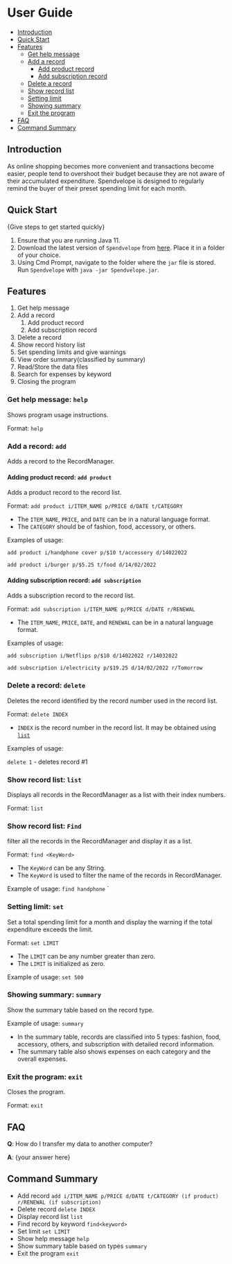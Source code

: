 # User Guide

- [Introduction](#introduction)
- [Quick Start](#quick-start)
- [Features](#features)
  - [Get help message](#get-help-message-help)
  - [Add a record](#add-a-record-add)
    - [Add product record](#adding-product-record-add-product)
    - [Add subscription record](#adding-subscription-record-add-subscription)
  - [Delete a record](#delete-a-record-delete)
  - [Show record list](#show-record-list-list)
  - [Setting limit](#setting-limit-set)
  - [Showing summary](#showing-summary-summary)
  - [Exit the program](#exit-the-program-exit)
- [FAQ](#faq)
- [Command Summary](#command-summary)

## Introduction

As online shopping becomes more convenient and transactions become easier, people tend to overshoot their budget
because they are not aware of their accumulated expenditure.
Spendvelope is designed to regularly remind the buyer of their preset spending limit for each month.


## Quick Start

{Give steps to get started quickly}

1. Ensure that you are running Java 11.
2. Download the latest version of `Spendvelope` from [here](https://github.com/AY2122S2-CS2113-F12-1/tp/releases/tag/v1.0).
Place it in a folder of your choice.
3. Using Cmd Prompt, navigate to the folder where the `jar` file is stored. Run `Spendvelope` with 
`java -jar Spendvelope.jar`.

## Features 
1. Get help message
2. Add a record
   1. Add product record
   2. Add subscription record
3. Delete a record
4. Show record history list
5. Set spending limits and give warnings
6. View order summary(classified by summary)
7. Read/Store the data files
8. Search for expenses by keyword
9. Closing the program

### Get help message: `help`
Shows program usage instructions.

Format: `help`

### Add a record: `add`
Adds a record to the RecordManager.

#### Adding product record: `add product`
Adds a product record to the record list.

Format: `add product i/ITEM_NAME p/PRICE d/DATE t/CATEGORY`

* The `ITEM_NAME`, `PRICE`, and `DATE` can be in a natural language format.
* The `CATEGORY` should be of fashion, food, accessory, or others.  

Examples of usage: 

`add product i/handphone cover p/$10 t/accessory d/14022022`

`add product i/burger p/$5.25 t/food d/14/02/2022`

#### Adding subscription record: `add subscription`
Adds a subscription record to the record list.

Format: `add subscription i/ITEM_NAME p/PRICE d/DATE r/RENEWAL`

* The `ITEM_NAME`, `PRICE`, `DATE`, and `RENEWAL` can be in a natural language format.

Examples of usage:

`add subscription i/Netflips p/$10 d/14022022 r/14032022`

`add subscription i/electricity p/$19.25 d/14/02/2022 r/Tomorrow`

### Delete a record: `delete`
Deletes the record identified by the record number used in the record list.

Format: `delete INDEX`

* `INDEX` is the record number in the record list. It may be obtained using [`list`](#show-record-list-list)

Examples of usage:

`delete 1` - deletes record #1

### Show record list: `list`
Displays all records in the RecordManager as a list with their index numbers.

Format: `list`

### Show record list: `Find`
filter all the records in the RecordManager and display it as a list.

Format: `find <KeyWord>`

* The `KeyWord` can be any String.
* The `KeyWord` is used to filter the name of the records in RecordManager.

Example of usage: `find handphone`
`

### Setting limit: `set`
Set a total spending limit for a month and display the warning
if the total expenditure exceeds the limit.

Format: `set LIMIT`

* The `LIMIT` can be any number greater than zero.
* The `LIMIT` is initialized as zero.

Example of usage: `set 500`

### Showing summary: `summary`
Show the summary table based on the record type.

Example of usage: `summary`

* In the summary table, records are classified into 5 types:
fashion, food, accessory, others, and subscription with detailed record information.
* The summary table also shows expenses on each category and the overall expenses.

### Exit the program: `exit`
Closes the program.

Format: `exit`

## FAQ

**Q**: How do I transfer my data to another computer? 

**A**: {your answer here}

## Command Summary


* Add record `add i/ITEM_NAME p/PRICE d/DATE t/CATEGORY (if product) r/RENEWAL (if subscription)`
* Delete record `delete INDEX`
* Display record list `list`
* Find record by keyword `find<keyword>`
* Set limit `set LIMIT`
* Show help message `help`
* Show summary table based on types `summary`
* Exit the program `exit`